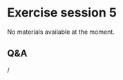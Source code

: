 # Exercise session 5

No materials available at the moment.

<!--
-   Files for the exercises are in `/project/project_465000644/exercises/HPE/day2/Binding`
    and `/project/project_465000644/exercises/HPE/day2/gpu_perf_binding`

    There are `Readme.md` files or PDF files with more information in the directories..

-   There are also more information in
    `/project/project_465000644/slides/HPE/Exercises.pdf`.

-   Permanent archive on LUMI:

    -   Exercise notes in `/appl/local/training/4day-20231003/files/LUMI-4day-20231003-Exercises_HPE.pdf`

    -   Exercises as bizp2-compressed tar file in
        `/appl/local/training/4day-20231003/files/LUMI-4day-20231003-Exercises_HPE.tar.bz2`

    -   Exercises as uncompressed tar file in
        `/appl/local/training/4day-20231003/files/LUMI-4day-20231003-Exercises_HPE.tar`
-->


## Q&A

/
